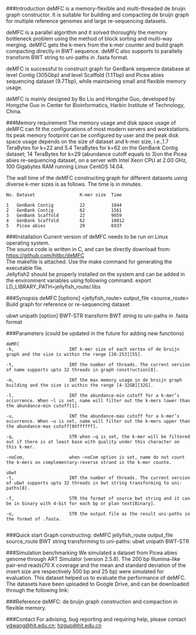 ###Introduction
deMFC is a memory-flexible and multi-threaded de bruijn graph constructor. It is suitable for building and compacting de bruijn graph for multiple reference genomes and large re-sequencing datasets.

deMFC is a parallel algorithm and it solved thoroughly the memory bottleneck problem using the method of block sorting and multi-way merging. deMFC gets the k-mers from the k-mer counter and build graph compacting directly in BWT sequence. deMFC also supports to parallelly transform BWT string to uni-paths in .fasta format.

deMFC is successful to construct graph for GenBank sequence database at level Contig (305Gbp) and level Scaffold (1.1Tbp) and Picea abies sequencing dataset (9.7Tbp), while maintaining small and flexible memory usage.

deMFC is mainly designed by Bo Liu and Hongzhe Guo, developed by Hongzhe Guo in Center for Bioinformatics, Harbin Institute of Technology, China.

###Memory requirement
The memory usage and disk space usage of deMFC can fit the configurations of most modern servers and workstations. Its peak memory footprint can be configured by user and the peak disk space usage depends on the size of dataset and k-mer size, i.e.,1.7 TeraBytes for k=22 and 5.4 TeraBytes for k=62 on the GenBank Contig dataset; 14 TeraBytes for k=29 (abundance cutoff equals to 3)on the Picea abies re-sequencing dataset, on a server with Intel Xeon CPU at 2.00 GHz, 100 Gigabytes RAM running Linux CentOS 14.04.

The wall time of the deMFC constructing graph for different datasets using diverse k-mer sizes is as follows. The time is in minutes.

```
No.	Dataset					K-mer size	Time

1	GenBank Contig			22			1044
2	GenBank Contig			62			1561
3	GenBank Scaffold		22			9059
4	GenBank Scaffold		62			10812
5	Picea abies				29			6937

```

###Installation
Current version of deMFC needs to be run on Linux operating system.  
The source code is written in C, and can be directly download from: https://github.com/hitbc/deMFC  
The makefile is attached. Use the make command for generating the executable file.  
Jellyfish2 should be properly installed on the system and can be added in the environment variables using following command.
export LD_LIBRARY_PATH=jellyfish_route/.libs

###Synopsis
deMFC [options] \<jellyfish_route\> output_file \<source_route\>
Build graph for reference or re-sequencing dataset

ubwt unipath [option] BWT-STR
transform BWT string to uni-paths in .fasta format

###Parameters (could be updated in the future for adding new functions)
```
deMFC 
-k,                     INT k-mer size of each vertex of de bruijn graph and the size is within the range [20-253][55].    

-t,                     INT the number of threads. The current version of name supports upto 32 threads in graph construction[8].

-m,                     INT the max memory usage in de bruijn graph building and the size is within the range [4-32GB][32G].

-l,                     INT the abundance-min cutoff for a k-mer’s occurrence. When –l is set, name will filter out the k-mers lower than the abundance-min cutoff[1].    

-u,                     INT the abundance-max cutoff for a k-mer’s occurrence. When –u is set, name will filter out the k-mers upper than the abundance-max cutoff[0Xffffff].   

-q,                     STR when –q is set, the k-mer will be filtered out if there is at least base with quality under this character on this k-mer.  
							
-noCom,                 when –noCom option is set, name do not count the k-mers on complementary-reverse strand in the k-mer counte.    

ubwt   
-t,                     INT the number of threads. The current version of ubwt supports upto 32 threads in bwt string transforming to uni-paths[8]. 

-f,                     STR the format of source bwt string and it can be in binary with 4-bit for each bp or plan text[Binary]. 
 
-o,                     STR the output file as the result uni-paths in the format of .fasta. 
  
```

###Quick start
Graph constructing:
deMFC jellyfish_route output_file source_route 
BWT string transforming to uni-paths:
ubwt unipath BWT-STR

###Simulation benchmarking
We simulated a dataset from Picea abies genome through ART Simulator (version 2.5.8). The 200 bp Illumina-like pair-end reads(70 X coverage and the mean and standard deviation of the insert size are respectively 500 bp and 25 bp) were simulated for evaluation. This dataset helped us to evaluate the performance of deMFC. The datasets have been uploaded to Google Drive, and can be downloaded through the following link:


###Reference
deMFC: de bruijn graph construction and compaction in flexible memory.

###Contact
For advising, bug reporting and requiring help, please contact ydwang@hit.edu.cn; hzguo@hit.edu.cn

